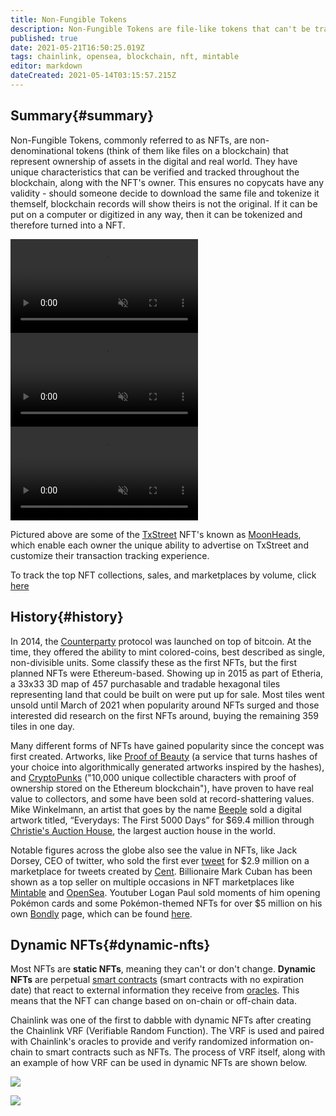 ```yaml
---
title: Non-Fungible Tokens
description: Non-Fungible Tokens are file-like tokens that can't be traded for eachother and are used to represent ownership of digital or real world items.
published: true
date: 2021-05-21T16:50:25.019Z
tags: chainlink, opensea, blockchain, nft, mintable
editor: markdown
dateCreated: 2021-05-14T03:15:57.215Z
---
```


## Summary{#summary}

Non-Fungible Tokens, commonly referred to as NFTs, are non-denominational tokens (think of them like files on a blockchain) that represent ownership of assets in the digital and real world. They have unique characteristics that can be verified and tracked throughout the blockchain, along with the NFT's owner. This ensures no copycats have any validity - should someone decide to download the same file and tokenize it themself, blockchain records will show theirs is not the original. If it can be put on a computer or digitized in any way, then it can be tokenized and therefore turned into a NFT. 

<video src="https://txstreet.com/static/img/items/snowman.mp4" loop='true' autoplay='true' muted='true'></video> <video src="https://txstreet.com/static/img/items/moonboy.mp4" loop='true' autoplay='true' muted='true'></video> <video src="https://txstreet.com/static/img/items/alien.mp4" loop='true' autoplay='true' muted='true'></video>

Pictured above are some of the [TxStreet](https://www.txstreet.com) NFT's known as [MoonHeads](http://moonheads.io), which enable each owner the unique ability to advertise on TxStreet and customize their transaction tracking experience.

To track the top NFT collections, sales, and marketplaces by volume, click [here](https://dappradar.com/nft)

## History{#history}
In 2014, the [Counterparty](https://counterparty.io/) protocol was launched on top of bitcoin. At the time, they offered the ability to mint colored-coins, best described as single, non-divisible units. Some classify these as the first NFTs, but the first planned NFTs were Ethereum-based. Showing up in 2015 as part of Etheria, a 33x33 3D map of 457 purchasable and tradable hexagonal tiles representing land that could be built on were put up for sale. Most tiles went unsold until March of 2021 when popularity around NFTs surged and those interested did research on the first NFTs around, buying the remaining 359 tiles in one day. 

Many different forms of NFTs have gained popularity since the concept was first created. Artworks, like [Proof of Beauty](https://pob.studio/) (a service that turns hashes of your choice into algorithmically generated artworks inspired by the hashes), and [CryptoPunks](https://www.larvalabs.com/cryptopunks) ("10,000 unique collectible characters with proof of ownership stored on the Ethereum blockchain"), have proven to have real value to collectors, and some have been sold at record-shattering values. Mike Winkelmann, an artist that goes by the name [Beeple](https://twitter.com/beeple) sold a digital artwork titled, “Everydays: The First 5000 Days” for $69.4 million through [Christie's Auction House](https://www.christies.com/calendar?cid=EM_SEM|ACCT:ChristiesBrand|CMP:ChristiesBrandOnlyUS|AG:BrandAuctionExact|ENGINE:GOOGLE|NT:SEARCH|RG:US|BANNER:|IMG:|KW:christies%20auction|MT:e|SID:1000?rnd=1), the largest auction house in the world. 

Notable figures across the globe also see the value in NFTs, like Jack Dorsey, CEO of twitter, who sold the first ever [tweet](https://v.cent.co/tweet/20) for $2.9 million on a marketplace for tweets created by [Cent](https://www.cent.co/#Main). Billionaire Mark Cuban has been shown as a top seller on multiple occasions in NFT marketplaces like [Mintable](https://mintable.app/store/Mark-Cuban-Experiment-Cool-stuff-we-create/bf9c271d-c03a-49f4-81f9-95e4c7b20adb) and [OpenSea](https://opensea.io/). Youtuber Logan Paul sold moments of him opening Pokémon cards and some Pokémon-themed NFTs for over $5 million on his own [Bondly](https://bondly.finance/) page, which can be found [here](https://shopnfts.net/).

## Dynamic NFTs{#dynamic-nfts}

Most NFTs are **static NFTs**, meaning they can't or don't change. **Dynamic NFTs** are perpetual [smart contracts](#smart-contracts) (smart contracts with no expiration date) that react to external information they receive from [oracles](#oracles). This means that the NFT can change based on on-chain or off-chain data. 

Chainlink was one of the first to dabble with dynamic NFTs after creating the Chainlink VRF (Verifiable Random Function). The VRF is used and paired with Chainlink's oracles to provide and verify randomized information on-chain to smart contracts such as NFTs. The process of VRF itself, along with an example of how VRF can be used in dynamic NFTs are shown below. 

![](https://blog.chain.link/content/images/2020/06/VRF-How-It-Works-V4-1.png)  

![](https://blog.chain.link/content/images/2020/06/NFT-Infographic-V2.png)


                       
